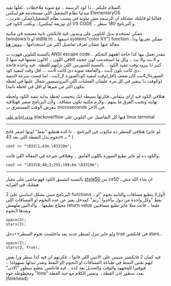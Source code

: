 <p dir='rtl' align='right'>




السلام عليكم .. دا كود الرسمة .. مع شوية ملاحظات ..لعلها تفيد.\
مبدئيا نظام التشغيل اللي مستخدمه هو لينكس
ElementaryOS  \
.. فغالبا لو قابلتك مشكلة ان الرسمة مش ملونة في بسبب نظام التشغيل(ممكن تجرب اي توزيعة لينكس).. وبكتب الكود في
VS CODE ..
و البرنامج 180 سطر.

ممكن تستخدم بديل للتلوين علي وبندوز..فيه فانكشن تانية مضمنه في مكتبة 
(windows.h  او  stdlib.h)
.. اسمها 
system("color XY") function 
..ممكن تجربها ودا مقالة عنها عشان تعرف تفاصيل اكتر عن استخدامها ..
[دوس هنا](https://www.geeksforgeeks.org/how-to-print-colored-text-in-c/)

بالنسبة للتلوين فهوب ب
ANSI escape code ..
بتقدر تعمل بيها كذا حاجة اهمهم التحكم قي اللون ..
الالون نفسها فيه منها 
2bit
و 4 بت 
و8 بت .. 
وكل ما استخدمت لون حجمه كبير دا بيزود وقت تنفيذ الكود ..
بالنسبة للصورتين اللي نزلتهم للقطة.. فيه واحدة فاتحة ..دي كانت بلون 2بت ..والغامقة شوية دي كانت 4بت ...
اقل وقت لتنفيذ كود الصورةال4بت كان ضعف (اقل)وقت لتنفيذ كودالصورة ال2بت..
لما قست سرعة التنفيذ (والوقت دا بيتغير في كل مرة علشان العمليات اللي البروسيسور شغال عليها في لحظة بتكون اكتر من غيرها او اقل في لحظة تانية)

هتلاقي الكود فيه ازاي بيتقاس..فكرتها بسيطة انك بتحسب لحظة بداية تنفيذ  الكود ولحظة نهايته وتجيب الفرق ما بينهم ..ولازم مكتبة
<ctime> تكون مضافة..
ولأن البرنامج صغير فهتلاقيه بيعرض الوقت المستغرق ب
microseconds في الاخر.

[ودي اجابة على](https://stackoverflow.com/questions/4842424/list-of-ansi-color-escape-sequences)
stackoverflow 
فيها كل التفاصيل عن التلوين على
linux terminal

----------------------------
هتلاقي السطر ده مكتوب في البرنامج .. دا كده هتطبع "نقط" لونها اصفر فاتح  (لو عايز نجوم بدل النقطة اللي بعد 
43m بـ * )
```
cout << "\033[1;43m.\033[0m";
```

والكود ده لو عايز تطبع الصورة باللون الغامق .. وهتلاقي شرحة في المقالة اللي فاتت.
```
cout << "\033[0;48;2;255;199;6m.\033[0m";
```
-------------------------
بالنسبة لتنسيق الكود فهو ماشي على معيار
[style50](https://cs50.readthedocs.io/style50/)
من
cs50 
..ان شاء الله مش هيغلبك في القراية 

البرنامج مبني بشكل اساسي على 
2 functions 
.. اأولﻻ بتطبع مسافات والتانية نجوم "او نقط "وكل واحدة من دول بيأخدوا "رثم" كمدخل يعبر عن عدد النجوم او المسافات اللي محتاج تطبعها .. والدالتين ملهمش 
return value طبعا ..
فأنت مثلا عايز تطبع مسافتين وبعدها 3نجوم
```
space(2);
stars(3);
```
ولو عايز تنزل لسطر جديد بعد ماخلصت نجوم السطر>>دخل 
true 
في فانكشن 
stars..
```
space(2);
stars(3, True);
```
فيه كمان 2 فانكشنز مبنيين على الاتنين اللي فاتوا .. فكرتهم ان فيه كذا سطر ورا بعض ليهم نفس النمط في طباعة المسافات او النجوم (او النقط وتقدر تبدلها بسهولة) .. فتوفيرا للمجهود والوقت والتعديل بعد كده .. فيه فانكشن بتطبع سطور "الاذن" ومحطوطة جوه
"loop"
بعدد سطور اذن القطة .. 
ونفس الكلام مع جبة القطة
(forehead).


</p>
